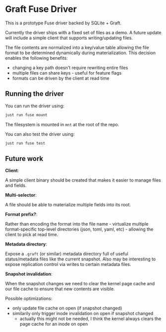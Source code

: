 # Graft Fuse Driver

This is a prototype Fuse driver backed by SQLite + Graft.

Currently the driver ships with a fixed set of files as a demo. A future update will include a simple client that supports writing/updating files.

The file contents are normalized into a key/value table allowing the file format to be determined dynamically during materialization. This decision enables the following benefits:

- changing a key path doesn't require rewriting entire files
- multiple files can share keys - useful for feature flags
- formats can be driven by the client at read time

## Running the driver

You can run the driver using:

```bash
just run fuse mount
```

The filesystem is mounted in `mnt` at the root of the repo.

You can also test the driver using:

```bash
just run fuse test
```

## Future work

**Client**:

A simple client binary should be created that makes it easier to manage files and fields.

**Multi-selector**:

A file should be able to materialize multiple fields into its root.

**Format prefix?**:

Rather than encoding the format into the file name - virtualize multiple format-specific top-level directories (json, toml, yaml, etc) - allowing the client to pick at read time.

**Metadata directory**:

Expose a `.graft` (or similar) metadata directory full of useful status/metadata files like the current snapshot. Also may be interesting to expose replication control via writes to certain metadata files.

**Snapshot invalidation**:

When the snapshot changes we need to clear the kernel page cache and our file cache to ensure that new contents are visible.

Possible optimizations:

- only update file cache on open (if snapshot changed)
- similarily only trigger inode invalidation on open if snapshot changed
  - actually this might not be needed, I think the kernel always clears the page cache for an inode on open
